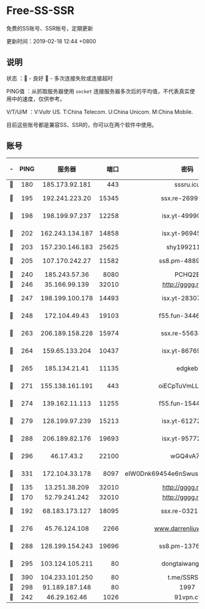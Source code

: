 # Free-SS-SSR

免费的SS账号、SSR账号，定期更新

更新时间：2019-02-18 12:44 +0800

## 说明

状态     ：🙂 - 良好 🙁 - 多次连接失败或连接超时

PING值   ：从抓取服务器使用 `socket` 连接服务器多次后的平均值，不代表真实使用中的速度，仅供参考。

V/T/U/M  ：V:Vultr US. T:China Telecom. U:China Unicom. M:China Mobile.

目前这些账号都是兼容SS、SSR的，你可以在两个软件中使用。

## 账号

|-|PING|服务器|端口|密码|加密方式|区域|V/T/U/M|
|:----:|:----:|:-----:|-----:|:----:|:----:|:----:|:----:|
|🙂|180|185.173.92.181|443|sssru.icu|rc4-md5|RU|10↑/10↑/8↑/10↑|
|🙂|195|192.241.223.20|15345|ssx.re-26991809|aes-256-cfb|US|7↑/6↑/6↑/6↑|
|🙂|198|198.199.97.237|12258|isx.yt-49990811|aes-256-cfb|US|5↑/5↑/5↓/5↑|
|🙂|202|162.243.134.187|14858|isx.yt-96945086|aes-256-cfb|US|5↑/5↑/5↓/5↑|
|🙂|203|157.230.146.183|25625|shy19921124|rc4-md5|US|10↑/10↑/10↑/10↑|
|🙂|205|107.170.242.27|11582|ss8.pm-48893072|aes-256-cfb|US|7↑/6↑/6↑/6↑|
|🙂|240|185.243.57.36|8080|PCHQ2E|rc4-md5|US|9↑/10↑/9↑/9↑|
|🙂|246|35.166.99.139|32010|http://gggg.rocks|chacha20|US|10↑/10↑/10↑/10↑|
|🙂|247|198.199.100.178|14493|isx.yt-28307086|aes-256-cfb|US|5↑/5↑/5↓/5↑|
|🙂|248|172.104.49.43|19103|f55.fun-34462063|aes-256-cfb|SG|7↑/6↑/6↑/6↑|
|🙂|263|206.189.158.228|15974|ssx.re-55638136|aes-256-cfb|SG|7↑/6↑/6↑/6↑|
|🙂|264|159.65.133.204|10437|isx.yt-86769658|aes-256-cfb|SG|5↑/5↑/5↓/5↑|
|🙂|265|185.134.21.41|11135|edgkeb|aes-256-cfb|GB|10↑/9↓/10↑/10↑|
|🙂|271|155.138.161.191|443|oiECpTuVmLLxk4Ts|aes-256-cfb|US|8↓/10↑/10↑/10↑|
|🙂|274|139.162.11.113|11255|f55.fun-15440385|aes-256-cfb|SG|7↑/6↑/6↑/6↑|
|🙂|279|128.199.97.239|15213|isx.yt-61272436|aes-256-cfb|SG|5↑/5↑/5↓/5↑|
|🙂|288|206.189.82.176|19693|isx.yt-95772798|aes-256-cfb|SG|5↑/5↑/5↓/5↑|
|🙂|296|46.17.43.2|22100|wGQ4vA7D|aes-256-gcm|RU|7↑/10↑/10↑/10↑|
|🙂|331|172.104.33.178|8097|eIW0Dnk69454e6nSwuspv9DmS201tQ0D|aes-256-cfb|SG|10↑/10↑/10↑/10↑|
|🙂|135|13.251.38.209|32010|http://gggg.rocks|chacha20|SG|9↑/9↑/9↑/9↑|
|🙂|170|52.79.241.242|32010|http://gggg.rocks|chacha20|KR|8↑/9↑/10↑/10↑|
|🙂|192|68.183.173.127|18095|ssx.re-03217186|aes-256-cfb|US|7↑/6↑/6↑/6↑|
|🙂|276|45.76.124.108|2266|www.darrenliuwei.com|aes-256-cfb|AU|10↑/10↑/10↑/10↑|
|🙂|288|128.199.154.243|19696|ss8.pm-13766186|aes-256-cfb|SG|9↓/10↑/9↑/10↑|
|🙂|295|103.124.105.211|80|dongtaiwang.com|aes-256-cfb|US|10↑/10↑/10↑/10↑|
|🙂|390|104.233.101.250|80|t.me/SSRSUB|rc4-md5|CA|10↑/10↑/10↑/10↑|
|🙂|298|91.189.187.148|80|1997|chacha20|US|10↑/10↑/10↑/10↑|
|🙁|242|46.29.162.46|1026|91vpn.cf|rc4-md5|RU|9↓/9↑/10↑/10↑|
